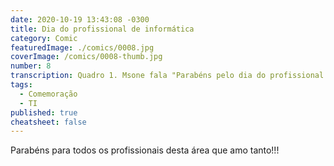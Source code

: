 ```yaml
---
date: 2020-10-19 13:43:08 -0300
title: Dia do profissional de informática
category: Comic
featuredImage: ./comics/0008.jpg
coverImage: /comics/0008-thumb.jpg
number: 8
transcription: Quadro 1. Msone fala "Parabéns pelo dia do profissional de tecnologia da informação! Para as pessoas dedicadas a facilitar, automatizar e otimizar as nossas rotinas garantindo um futuro melhor". Quadro 2. Msone fala "e também para o profissional do diminutivo, com seus programinhas, paginazinhas, rotinazinhas, prazinhos...".
tags:
  - Comemoração
  - TI
published: true
cheatsheet: false
---
```


Parabéns para todos os profissionais desta área que amo tanto!!!
